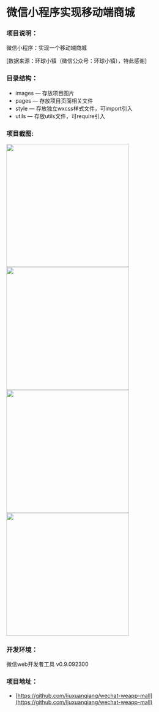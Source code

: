 # 微信小程序实现移动端商城
### 项目说明：
微信小程序：实现一个移动端商城  

[数据来源：环球小镇（微信公众号：环球小镇），特此感谢]

### 目录结构：
- images — 存放项目图片
- pages — 存放项目页面相关文件
- style — 存放独立wxcss样式文件，可import引入
- utils — 存放utils文件，可require引入

### 项目截图:
<img src="https://github.com/liuxuanqiang/wechat-weapp-mall/blob/master/images/screenshots/screenshorts-01.png" width="320px">

<img src="https://github.com/liuxuanqiang/wechat-weapp-mall/blob/master/images/screenshots/screenshorts-02.png" width="320px">

<img src="https://github.com/liuxuanqiang/wechat-weapp-mall/blob/master/images/screenshots/screenshorts-03.png" width="320px">

<img src="https://github.com/liuxuanqiang/wechat-weapp-mall/blob/master/images/screenshots/screenshorts-04.png" width="320px">

### 开发环境：
微信web开发者工具 v0.9.092300

### 项目地址：
* [https://github.com/liuxuanqiang/wechat-weapp-mall](https://github.com/liuxuanqiang/wechat-weapp-mall) 
